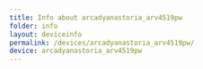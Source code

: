 ```yaml
---
title: Info about arcadyanastoria_arv4519pw
folder: info
layout: deviceinfo
permalink: /devices/arcadyanastoria_arv4519pw/
device: arcadyanastoria_arv4519pw
---
```

